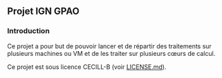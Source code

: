 ## Projet IGN GPAO

### Introduction

Ce projet a pour but de pouvoir lancer et de répartir des traitements sur plusieurs machines ou VM et de les traiter sur plusieurs cœurs de calcul.

Ce projet est sous licence CECILL-B (voir [LICENSE.md](LICENSE.md)).

<!--

**Here are some ideas to get you started:**

🙋‍♀️ A short introduction - what is your organization all about?
🌈 Contribution guidelines - how can the community get involved?
👩‍💻 Useful resources - where can the community find your docs? Is there anything else the community should know?
🍿 Fun facts - what does your team eat for breakfast?
🧙 Remember, you can do mighty things with the power of [Markdown](https://docs.github.com/github/writing-on-github/getting-started-with-writing-and-formatting-on-github/basic-writing-and-formatting-syntax)
-->
